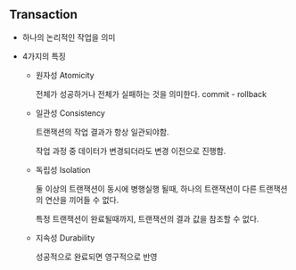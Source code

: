 ## Transaction

- 하나의 논리적인 작업을 의미

- 4가지의 특징

  - 원자성 Atomicity

    전체가 성공하거나 전체가 실패하는 것을 의미한다. commit - rollback

  - 일관성 Consistency

    트랜잭션의 작업 결과가 항상 일관되야함.

    작업 과정 중 데이터가 변경되더라도 변경 이전으로 진행함.

  - 독립성 Isolation

    둘 이상의 트랜잭션이 동시에 병행실행 될때, 하나의 트랜잭션이 다른 트랜잭션의 연산을 끼어들 수 없다.

    특정 트랜잭션이 완료될때까지, 트랜잭션의 결과 값을 참조할 수 없다.

  - 지속성 Durability

    성공적으로 완료되면 영구적으로 반영

